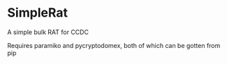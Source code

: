 # SimpleRat
A simple bulk RAT for CCDC

Requires paramiko and pycryptodomex, both of which can be gotten from pip
